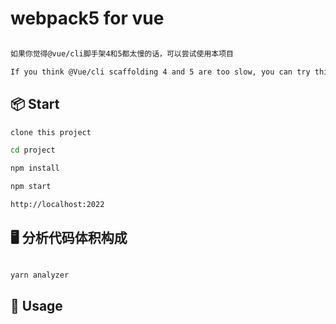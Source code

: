 # webpack5 for vue 
```bash

如果你觉得@vue/cli脚手架4和5都太慢的话，可以尝试使用本项目

If you think @Vue/cli scaffolding 4 and 5 are too slow, you can try this project


```

## 📦 Start
```bash
clone this project

cd project

npm install

npm start

http://localhost:2022
```

## 🖥 分析代码体积构成
```bash

yarn analyzer

```

## 🔨 Usage
```bash

```
